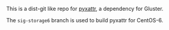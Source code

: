 This is a dist-git like repo for [pyxattr](http://pyxattr.sourceforge.net/), a dependency for Gluster.

The `sig-storage6` branch is used to build pyxattr for CentOS-6.
